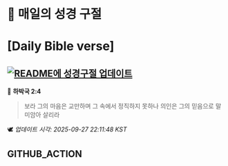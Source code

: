 # 🙏 매일의 성경 구절
# [Daily Bible verse]
## [![README에 성경구절 업데이트](https://github.com/DONGSUKA/first_test/actions/workflows/update-readme-bible.yml/badge.svg)](https://github.com/DONGSUKA/first_test/actions/workflows/update-readme-bible.yml)
<!-- START_BIBLE_VERSE -->
📖 **하박국 2:4**
> 보라 그의 마음은 교만하며 그 속에서 정직하지 못하나 의인은 그의 믿음으로 말미암아 살리라

🕊️ _업데이트 시각: 2025-09-27 22:11:48 KST_
  <!-- END_BIBLE_VERSE -->
## GITHUB_ACTION
